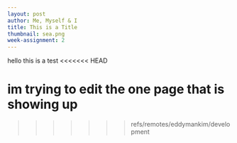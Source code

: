```yaml
---
layout: post
author: Me, Myself & I
title: This is a Title
thumbnail: sea.png
week-assignment: 2
---
```


hello this is a test
<<<<<<< HEAD

im trying to edit the one page that is showing up
=======
>>>>>>> refs/remotes/eddymankim/development
